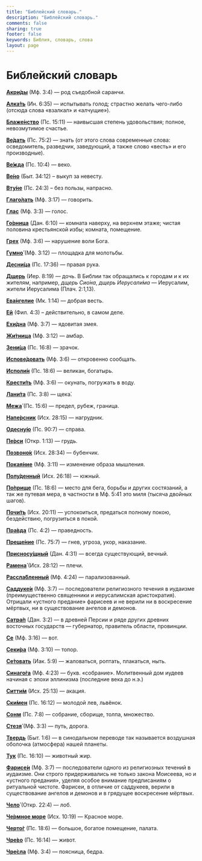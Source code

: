 ```yaml
---
title: "Библейский словарь."
description: "Библейский словарь."
comments: false
sharing: true
footer: false
keywords: Библия, словарь, слова
layout: page
---
```


# Библейский словарь

[**Акри́ды**](https://ru.wiktionary.org/wiki/акрида) (Мф. 3:4) — род съедобной саранчи.

[**Алка́ть**](https://ru.wiktionary.org/wiki/алкать) (Ин. 6:35) — испытывать голод; страстно желать чего-либо (отсюда слова «взалкал» и «алчущие»).

[**Блаже́нство**](https://ru.wiktionary.org/wiki/блаженство) (Пс. 15:11) — наивысшая степень удовольствия; полное, невозмутимое счастье.

[**Ве́дать**](https://ru.wiktionary.org/wiki/ведать) (Пс. 75:2) — знать (от этого слова современные слова: осведомитель, разведчик, заведующий, а также слово «весть» и его производные).

[**Ве́жда**](https://ru.wiktionary.org/wiki/вежда) (Пс. 10:4) — веко.

[**Ве́но**](https://ru.wiktionary.org/wiki/вено) (Быт. 34:12) – выкуп за невесту.

[**Вту́не**](https://ru.wiktionary.org/wiki/втуне) (Пс. 24:3) – без пользы, напрасно.

[**Глаго́лать**](https://ru.wiktionary.org/wiki/глаголать) (Мф. 3:17) — говорить.

[**Глас**](https://ru.wiktionary.org/wiki/глас) (Мф. 3:3) — голос.

[**Го́рница**](https://ru.wiktionary.org/wiki/горница) (Дан. 6:10) — комната наверху, на верхнем этаже; чистая половина крестьянской избы; комната, помещение.

[**Грех**](https://ru.wiktionary.org/wiki/грех) (Мф. 3:6) — нарушение воли Бога.

[**Гумно́**](https://ru.wiktionary.org/wiki/гумно) (Мф. 3:12) — площадка для молотьбы.

[**Десни́ца**](https://ru.wiktionary.org/wiki/десница) (Пс. 17:36) — правая рука.

[**Дщерь**](https://ru.wiktionary.org/wiki/дщерь) (Иер. 8:19) — дочь. В Библии так обращались к городам и к их жителям, например, _дщерь Сио́на_, _дщерь Иерусали́ма_ — Иерусалим, жители Иерусалима (Плач. 2:1,13).

[**Ева́нгелие**](https://ru.wiktionary.org/wiki/Евангелие) (Мк. 1:14) — добрая весть.

[**Ей**](https://vasmer.lexicography.online/е/ей) (Фил. 4:3) – действительно, в самом деле.

[**Ехи́дна**](https://ru.wiktionary.org/wiki/ехидна) (Мф. 3:7) — ядовитая змея.

[**Жи́тница**](https://ru.wiktionary.org/wiki/житница) (Мф. 3:12) — амбар.

[**Зени́ца**](https://ru.wiktionary.org/wiki/зеница) (Пс. 16:8) — зрачок.

[**Испове́довать**](https://ru.wiktionary.org/wiki/исповедовать) (Мф. 3:6) — откровенно сообщать.

[**Исполи́н**](https://ru.wiktionary.org/wiki/исполин) (Пс. 18:6) — великан, богатырь.

[**Крести́ть**](https://ru.wikipedia.org/wiki/Крещение) (Мф. 3:6) — окунать, погружать в воду.

[**Лани́та**](https://ru.wiktionary.org/wiki/ланита) (Пс. 3:8) — щека́.

[**Межа́**](https://ru.wiktionary.org/wiki/межа) (Пс. 15:6) — предел, рубеж, граница.

[**Напе́рсник**](https://ru.wiktionary.org/wiki/перси) (Исх. 28:15) — нагрудник.

[**Одесну́ю**](https://ru.wiktionary.org/wiki/одесную) (Пс. 90:7) — справа.

[**Пе́рси**](https://ru.wiktionary.org/wiki/перси) (Откр. 1:13) — грудь.

[**Позвоно́к**](https://ru.wiktionary.org/wiki/позвонок) (Исх. 28:34) — бубенчик.

[**Покая́ние**](https://azbyka.ru/pokayanie) (Мф. 3:11) — изменение образа мышления.

[**Полу́денный**](https://www.efremova.info/word/poludennyj.html) (Исх. 26:18) — южный.

[**По́прище**](https://ru.wiktionary.org/wiki/поприще) (Пс. 18:6) — место для бега, борьбы и других состязаний, а так же путевая мера, в частности в Мф. 5:41 это миля (тысяча двойных шагов).

[**Почи́ть**](https://ru.wiktionary.org/wiki/почить) (Исх. 20:11) — успокоиться, предаться полному покою, бездействию, погрузиться в покой.

[**Пра́вда**](http://slovari.299.ru/word.php?id=25699&sl=oj) (Пс. 4:2) — праведность.

[**Преще́ние**](https://ru.wiktionary.org/wiki/прещение) (Пс. 75:7) — гнев, угроза, укор, наказание.

[**Присносу́щный**](https://slovar.cc/rel/cerkov/2321096.html) (Дан. 4:31) — всегда существующий, вечный.

[**Рамена́**](https://ru.wiktionary.org/wiki/рамена) (Исх. 28:12) — плечи.

[**Рассла́бленный**](https://ru.wiktionary.org/wiki/расслабленный) (Мф. 4:24) — парализованный.

[**Саддуке́и**](https://ru.wikipedia.org/wiki/Саддукеи) (Мф. 3:7) — последователи религиозного течения в иудаизме (преимущественно священники и иерусалимская аристократия). Отрицали «устного предание» фарисеев и не верили ни в воскресение мёртвых, ни в существование ангелов и демонов.

[**Сатра́п**](https://ru.wiktionary.org/wiki/сатрап) (Дан. 3:2) — в древней Персии и ряде других древних восточных государств — губернатор, правитель области, провинции.

[**Се**](https://ru.wiktionary.org/wiki/се) (Мф. 3:16) — вот.

[**Секи́ра**](https://ru.wiktionary.org/wiki/секира) (Мф. 3:10) — топор.

[**Се́товать**](https://ru.wiktionary.org/wiki/сетовать) (Иак. 5:9) — жаловаться, роптать, плакаться, ныть.

[**Синаго́га**](https://ru.wiktionary.org/wiki/синагога) (Мф. 4:23) — букв. «собрание». Молитвенный дом иудеев начиная с эпохи эллинизма (последние века до н.э.)

[**Ситти́м**](https://bible_dic_ru.academic.ru/3746/ситтим) (Исх. 25:13) — акация.

[**Ски́мен**](https://vasmer.lexicography.online/с/скимен) (Пс. 16:12) — молодой лев, львёнок.

[**Сонм**](https://ru.wiktionary.org/wiki/сонм) (Пс. 7:8) — собрание, сборище, толпа, множество.

[**Стезя́**](https://ru.wiktionary.org/wiki/стезя) (Мф. 3:3) — путь, дорога.

[**Твердь**](https://ru.wiktionary.org/wiki/твердь) (Быт. 1:6) — в синодальном переводе так называется воздушная оболочка (атмосфера) нашей планеты.

[**Тук**](https://ru.wiktionary.org/wiki/тук) (Пс. 16:10) — животный жир.

[**Фарисе́и**](https://ru.wikipedia.org/wiki/Фарисеи) (Мф. 3:7) — последователи одного из религиозных течений в иудаизме. Они строго придерживались не только закона Моисеева, но и «устного предания», уделяя особое внимание предписаниям о ритуальной чистоте. Фарисеи, в отличие от саддукеев, верили в существование ангелов и демонов и в грядущее воскресение мёртвых.

[**Чело́**](https://ru.wiktionary.org/wiki/чело) (Откр. 22:4) — лоб.

[**Че́рмное море**](https://ru.wiktionary.org/wiki/чермный) (Исх. 10:19) — Красное море.

[**Черто́г**](https://ru.wiktionary.org/wiki/чертог) (Пс. 18:6) — большое, богатое помещение, палата.

[**Чре́во**](https://ru.wiktionary.org/wiki/чрево) (Пс. 16:14) — живот.

[**Чре́сла**](https://ru.wiktionary.org/wiki/чресла) (Мф. 3:4) — поясница, бедра.
